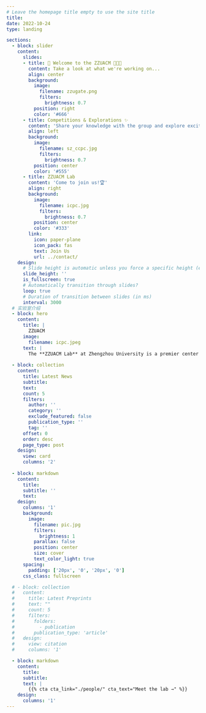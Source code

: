 ```yaml
---
# Leave the homepage title empty to use the site title
title:
date: 2022-10-24
type: landing

sections:
  - block: slider
    content:
      slides:
      - title: 👋 Welcome to the ZZUACM 💭💡🎈
        content: Take a look at what we're working on...
        align: center
        background:
          image:
            filename: zzugate.png
            filters:
              brightness: 0.7
          position: right
          color: '#666'
      - title: Competitions & Explorations ✨
        content: 'Share your knowledge with the group and explore exciting new topics together!'
        align: left
        background:
          image:
            filename: sz_ccpc.jpg
            filters:
              brightness: 0.7
          position: center
          color: '#555'
      - title: ZZUACM Lab
        content: 'Come to join us!🏆'
        align: right
        background:
          image:
            filename: icpc.jpg
            filters:
              brightness: 0.7
          position: center
          color: '#333'
        link:
          icon: paper-plane
          icon_pack: fas
          text: Join Us
          url: ../contact/
    design:
      # Slide height is automatic unless you force a specific height (e.g. '400px')
      slide_height: ''
      is_fullscreen: true
      # Automatically transition through slides?
      loop: true
      # Duration of transition between slides (in ms)
      interval: 3000
  # 实验室介绍
  - block: hero
    content:
      title: |
        ZZUACM
      image:
        filename: icpc.jpeg
      text: |
        The **ZZUACM Lab** at Zhengzhou University is a premier center for students interested in competitive programming, algorithms, and computer science research. Known for its strong performance in the International Collegiate Programming Contest (ICPC), the lab provides rigorous training, workshops, and mentorship to cultivate technical skills and foster innovation. It is a collaborative environment where students engage in research projects and prepare for successful careers in academia and industry.
  
  - block: collection
    content:
      title: Latest News
      subtitle:
      text:
      count: 5
      filters:
        author: ''
        category: ''
        exclude_featured: false
        publication_type: ''
        tag: ''
      offset: 0
      order: desc
      page_type: post
    design:
      view: card
      columns: '2'
  
  - block: markdown
    content:
      title:
      subtitle: ''
      text:
    design:
      columns: '1'
      background:
        image: 
          filename: pic.jpg
          filters:
            brightness: 1
          parallax: false
          position: center
          size: cover
          text_color_light: true
      spacing:
        padding: ['20px', '0', '20px', '0']
      css_class: fullscreen

  # - block: collection
  #   content:
  #     title: Latest Preprints
  #     text: ""
  #     count: 5
  #     filters:
  #       folders:
  #         - publication
  #       publication_type: 'article'
  #   design:
  #     view: citation
  #     columns: '1'

  - block: markdown
    content:
      title:
      subtitle:
      text: |
        {{% cta cta_link="./people/" cta_text="Meet the lab →" %}}
    design:
      columns: '1'
---
```

